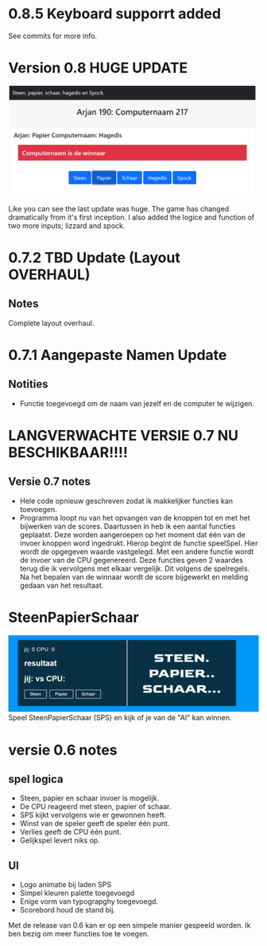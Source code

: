 # 0.8.5 Keyboard supporrt added

See commits for more info. 


# Version 0.8 HUGE UPDATE
![Voorbeeld van nieuwe SPS](https://github.com/skarjan/SteenPapierSchaar/blob/main/img/bijv2.png)

Like you can see the last update was huge. The game has changed dramatically from it's first inception. 
I also added the logice and function of two more inputs; lizzard and spock.



# 0.7.2 TBD Update (Layout OVERHAUL)

## Notes

Complete layout overhaul.



# 0.7.1 Aangepaste Namen Update

## Notities 

- Functie toegevoegd om de naam van jezelf en de computer te wijzigen. 

# LANGVERWACHTE VERSIE 0.7 NU BESCHIKBAAR!!!!

## Versie 0.7 notes
- Hele code opnieuw geschreven zodat ik makkelijker functies kan toevoegen. 
- Programma loopt nu van het opvangen van de knoppen tot en met het bijwerken van de scores. 
Daartussen in heb ik een aantal functies geplaatst. Deze worden aangeroepen op het moment dat 
één van de invoer knoppen word ingedrukt. Hierop begint de functie speelSpel. Hier wordt de 
opgegeven waarde vastgelegd. Met een andere functie wordt de invoer van de CPU gegenereerd. 
Deze functies geven 2 waardes terug die ik vervolgens met elkaar vergelijk. 
Dit volgens de spelregels. Na het bepalen van de winnaar wordt de score bijgewerkt en melding gedaan van het resultaat. 

# SteenPapierSchaar
![Voorbeeld van SPS](https://github.com/skarjan/SteenPapierSchaar/blob/main/img/bijv.png)
Speel SteenPapierSchaar (SPS) en kijk of je van de "AI" kan winnen. 



# versie 0.6 notes
## spel logica
- Steen, papier en schaar invoer is mogelijk.
- De CPU reageerd met steen, papier of schaar.
- SPS kijkt vervolgens wie er gewonnen heeft.
- Winst van de speler geeft de speler één punt.
- Verlies geeft de CPU één punt.
- Gelijkspel levert niks op. 
 ## UI 
 - Logo animatie bij laden SPS
 - Simpel kleuren palette toegevoegd
 - Enige vorm van typograpghy toegevoegd. 
 - Scorebord houd de stand bij. 
 
 Met de release van 0.6 kan er op een simpele manier gespeeld worden. 
 Ik ben bezig om meer functies toe te voegen. 


